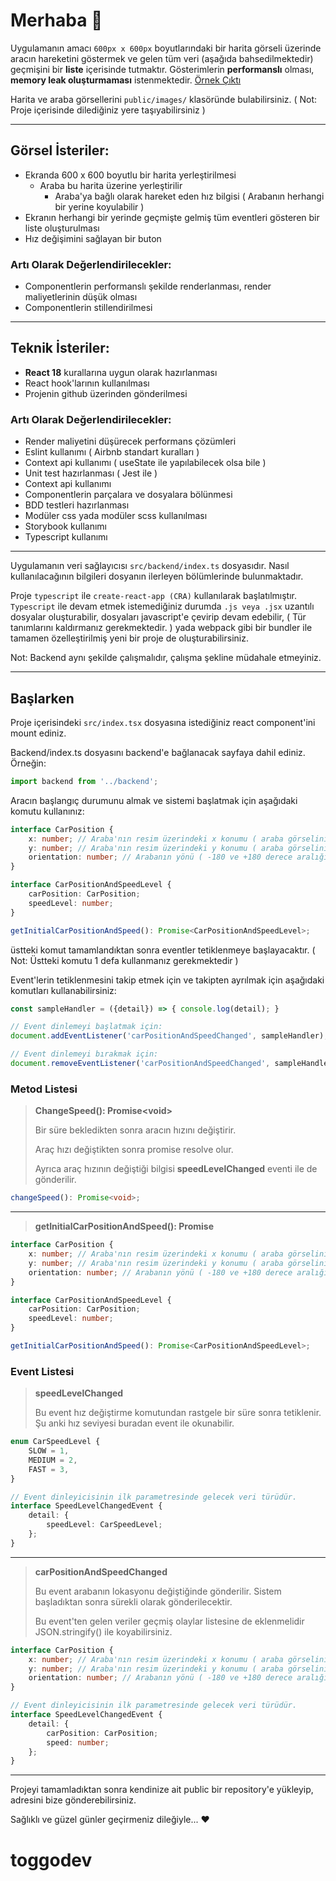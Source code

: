 # Merhaba 👋

Uygulamanın amacı `600px x 600px` boyutlarındaki bir harita görseli üzerinde aracın hareketini göstermek ve gelen tüm veri (aşağıda bahsedilmektedir) geçmişini bir **liste** içerisinde tutmaktır. Gösterimlerin **performanslı** olması, **memory leak oluşturmaması** istenmektedir. [Örnek Çıktı](https://streamable.com/u1uol9)

Harita ve araba görsellerini `public/images/` klasöründe bulabilirsiniz. ( Not: Proje içerisinde dilediğiniz yere taşıyabilirsiniz )

---

## Görsel İsteriler:
* Ekranda 600 x 600 boyutlu bir harita yerleştirilmesi
  * Araba bu harita üzerine yerleştirilir
    * Araba'ya bağlı olarak hareket eden hız bilgisi ( Arabanın herhangi bir yerine koyulabilir )
* Ekranın herhangi bir yerinde geçmişte gelmiş tüm eventleri gösteren bir liste oluşturulması
* Hız değişimini sağlayan bir buton

### Artı Olarak Değerlendirilecekler:
* Componentlerin performanslı şekilde renderlanması, render maliyetlerinin düşük olması
* Componentlerin stillendirilmesi

---

## Teknik İsteriler:
* **React 18** kurallarına uygun olarak hazırlanması
* React hook'larının kullanılması
* Projenin github üzerinden gönderilmesi

### Artı Olarak Değerlendirilecekler:
* Render maliyetini düşürecek performans çözümleri
* Eslint kullanımı ( Airbnb standart kuralları )
* Context api kullanımı ( useState ile yapılabilecek olsa bile )
* Unit test hazırlanması ( Jest ile )
* Context api kullanımı
* Componentlerin parçalara ve dosyalara bölünmesi
* BDD testleri hazırlanması
* Modüler css yada modüler scss kullanılması
* Storybook kullanımı
* Typescript kullanımı

---

Uygulamanın veri sağlayıcısı `src/backend/index.ts` dosyasıdır. Nasıl kullanılacağının bilgileri dosyanın ilerleyen bölümlerinde bulunmaktadır.

Proje `typescript` ile `create-react-app (CRA)` kullanılarak başlatılmıştır. `Typescript` ile devam etmek istemediğiniz durumda `.js veya .jsx` uzantılı dosyalar oluşturabilir, dosyaları javascript'e çevirip devam edebilir, ( Tür tanımlarını kaldırmanız gerekmektedir. ) yada webpack gibi bir bundler ile tamamen özelleştirilmiş yeni bir proje de oluşturabilirsiniz.

Not: Backend aynı şekilde çalışmalıdır, çalışma şekline müdahale etmeyiniz.

---

## Başlarken

Proje içerisindeki `src/index.tsx` dosyasına istediğiniz react component'ini mount ediniz.

Backend/index.ts dosyasını backend'e bağlanacak sayfaya dahil ediniz. Örneğin:
```typescript
import backend from '../backend';
```

Aracın başlangıç durumunu almak ve sistemi başlatmak için aşağıdaki komutu kullanınız:
```typescript
interface CarPosition {
    x: number; // Araba'nın resim üzerindeki x konumu ( araba görselinin sol üst köşesinin konumu )
    y: number; // Araba'nın resim üzerindeki y konumu ( araba görselinin sol üst köşesinin konumu )
    orientation: number; // Arabanın yönü ( -180 ve +180 derece aralığında )
}

interface CarPositionAndSpeedLevel {
    carPosition: CarPosition;
    speedLevel: number;
}

getInitialCarPositionAndSpeed(): Promise<CarPositionAndSpeedLevel>;
```

üstteki komut tamamlandıktan sonra eventler tetiklenmeye başlayacaktır. ( Not: Üstteki komutu 1 defa kullanmanız gerekmektedir )

Event'lerin tetiklenmesini takip etmek için ve takipten ayrılmak için aşağıdaki komutları kullanabilirsiniz:

```typescript
const sampleHandler = ({detail}) => { console.log(detail); }

// Event dinlemeyi başlatmak için:
document.addEventListener('carPositionAndSpeedChanged', sampleHandler);

// Event dinlemeyi bırakmak için:
document.removeEventListener('carPositionAndSpeedChanged', sampleHandler);
```

### Metod Listesi

> **ChangeSpeed(): Promise<void\>**
> 
> Bir süre bekledikten sonra aracın hızını değiştirir.
> 
> Araç hızı değiştikten sonra promise resolve olur.
> 
> Ayrıca araç hızının değiştiği bilgisi **speedLevelChanged** eventi ile de gönderilir.

```typescript
changeSpeed(): Promise<void>;
```

---

> **getInitialCarPositionAndSpeed(): Promise<CarPositionAndSpeedLevel>**

```typescript
interface CarPosition {
    x: number; // Araba'nın resim üzerindeki x konumu ( araba görselinin sol üst köşesinin konumu )
    y: number; // Araba'nın resim üzerindeki y konumu ( araba görselinin sol üst köşesinin konumu )
    orientation: number; // Arabanın yönü ( -180 ve +180 derece aralığında )
}

interface CarPositionAndSpeedLevel {
    carPosition: CarPosition;
    speedLevel: number;
}

getInitialCarPositionAndSpeed(): Promise<CarPositionAndSpeedLevel>;
```


### Event Listesi

> **speedLevelChanged**
> 
> Bu event hız değiştirme komutundan rastgele bir süre sonra tetiklenir. Şu anki hız seviyesi buradan event ile okunabilir.

```typescript
enum CarSpeedLevel {
    SLOW = 1,
    MEDIUM = 2,
    FAST = 3,
}

// Event dinleyicisinin ilk parametresinde gelecek veri türüdür.
interface SpeedLevelChangedEvent {
    detail: {
        speedLevel: CarSpeedLevel;
    };
}
```

---

> **carPositionAndSpeedChanged**
>
> Bu event arabanın lokasyonu değiştiğinde gönderilir. Sistem başladıktan sonra sürekli olarak gönderilecektir.
> 
> Bu event'ten gelen veriler geçmiş olaylar listesine de eklenmelidir JSON.stringify() ile koyabilirsiniz.

```typescript
interface CarPosition {
    x: number; // Araba'nın resim üzerindeki x konumu ( araba görselinin sol üst köşesinin konumu )
    y: number; // Araba'nın resim üzerindeki y konumu ( araba görselinin sol üst köşesinin konumu )
    orientation: number; // Arabanın yönü ( -180 ve +180 derece aralığında )
}

// Event dinleyicisinin ilk parametresinde gelecek veri türüdür.
interface SpeedLevelChangedEvent {
    detail: {
        carPosition: CarPosition;
        speed: number;
    };
}
```

---

Projeyi tamamladıktan sonra kendinize ait public bir repository'e yükleyip, adresini bize gönderebilirsiniz.

Sağlıklı ve güzel günler geçirmeniz dileğiyle... ❤️
# toggodev
